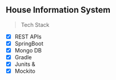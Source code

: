## House Information System
> Tech Stack
- [x] REST APIs 
- [x] SpringBoot 
- [x] Mongo DB 
- [x] Gradle
- [x] Junits &amp; 
- [x] Mockito 
